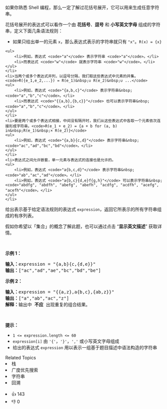 <p>如果你熟悉 Shell 编程，那么一定了解过花括号展开，它可以用来生成任意字符串。</p>

<p>花括号展开的表达式可以看作一个由 <strong>花括号</strong>、<strong>逗号</strong> 和 <strong>小写英文字母</strong> 组成的字符串，定义下面几条语法规则：</p>

<ul> 
 <li>如果只给出单一的元素&nbsp;<code>x</code>，那么表达式表示的字符串就只有&nbsp;<code>"x"</code>。<code>R(x) = {x}</code> </li>
</ul>

    <ul>
    	<li>例如，表达式 <code>"a"</code> 表示字符串 <code>"a"</code>。</li>
    	<li>而表达式 <code>"w"</code> 就表示字符串 <code>"w"</code>。</li>
    </ul>
    </li>
    <li>当两个或多个表达式并列，以逗号分隔，我们取这些表达式中元素的并集。<code>R({e_1,e_2,...}) = R(e_1)&nbsp;∪ R(e_2)&nbsp;∪ ...</code>
    <ul>
    	<li>例如，表达式 <code>"{a,b,c}"</code> 表示字符串&nbsp;<code>"a","b","c"</code>。</li>
    	<li>而表达式 <code>"{{a,b},{b,c}}"</code> 也可以表示字符串&nbsp;<code>"a","b","c"</code>。</li>
    </ul>
    </li>
    <li>要是两个或多个表达式相接，中间没有隔开时，我们从这些表达式中各取一个元素依次连接形成字符串。<code>R(e_1 + e_2) = {a + b for (a, b) in&nbsp;R(e_1)&nbsp;× R(e_2)}</code>
    <ul>
    	<li>例如，表达式 <code>"{a,b}{c,d}"</code> 表示字符串&nbsp;<code>"ac","ad","bc","bd"</code>。</li>
    </ul>
    </li>
    <li>表达式之间允许嵌套，单一元素与表达式的连接也是允许的。
    <ul>
    	<li>例如，表达式 <code>"a{b,c,d}"</code> 表示字符串&nbsp;<code>"ab","ac","ad"​​​​​​</code>。</li>
    	<li>例如，表达式 <code>"a{b,c}{d,e}f{g,h}"</code> 可以表示字符串&nbsp;<code>"abdfg", "abdfh", "abefg", "abefh", "acdfg", "acdfh", "acefg", "acefh"</code>。</li>
    </ul>
    </li>


<p>给出表示基于给定语法规则的表达式&nbsp;<code>expression</code>，返回它所表示的所有字符串组成的有序列表。</p>

<p>假如你希望以「集合」的概念了解此题，也可以通过点击 “<strong>显示英文描述</strong>” 获取详情。</p>

<p>&nbsp;</p>

<p><strong>示例 1：</strong></p>

<pre>
<strong>输入：</strong>expression = "{a,b}{c,{d,e}}"
<strong>输出：</strong>["ac","ad","ae","bc","bd","be"]</pre>

<p><strong>示例 2：</strong></p>

<pre>
<strong>输入：</strong>expression = "{{a,z},a{b,c},{ab,z}}"
<strong>输出：</strong>["a","ab","ac","z"]
<strong>解释：</strong>输出中 <strong>不应 </strong>出现重复的组合结果。
</pre>

<p>&nbsp;</p>

<p><strong>提示：</strong></p>

<ul> 
 <li><code>1 &lt;= expression.length &lt;= 60</code></li> 
 <li><code>expression[i]</code> 由 <code>'{'</code>，<code>'}'</code>，<code>','</code>&nbsp;或小写英文字母组成</li> 
 <li>给出的表达式&nbsp;<code>expression</code>&nbsp;用以表示一组基于题目描述中语法构造的字符串</li> 
</ul>

<div><div>Related Topics</div><div><li>栈</li><li>广度优先搜索</li><li>字符串</li><li>回溯</li></div></div><br><div><li>👍 143</li><li>👎 0</li></div>